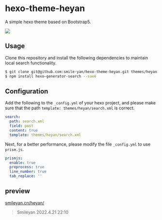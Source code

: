# hexo-theme-heyan

A simple hexo theme based on Bootstrap5.

![](https://d33wubrfki0l68.cloudfront.net/39afd0a6a3a4908fbb70389353692a4d94569405/11e20/themes/screenshots/heyan@2x.jpg)

## Usage

Clone this repository and install the following dependencies to maintain local search functionality.

```bash
$ git clone git@github.com:smile-yan/hexo-theme-heyan.git themes/heyan
$ npm install hexo-generator-search --save
```

## Configuration

Add the following to the `_config.yml` of your hexo project, and please make sure that the path `template: themes/heyan/search.xml` is correct.

```yaml
search:
  path: search.xml
  field: post
  content: true
  template: themes/heyan/search.xml
```

Next, for a better performance, please modify the file `_config.yml` to use `prism.js`.

```yaml
prismjs:
  enable: true
  preprocess: true
  line_number: true
  tab_replace: ''
```

## preview

[smileyan.cn/heyan/](https://smileyan.cn/heyan/)


> Smileyan
> 2022.4.21 22:10